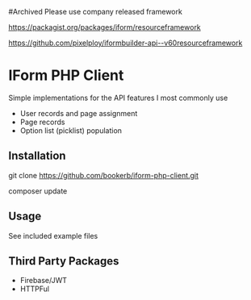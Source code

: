 #Archived
Please use company released framework

https://packagist.org/packages/iform/resourceframework

https://github.com/pixelploy/iformbuilder-api--v60resourceframework


# IForm PHP Client
Simple implementations for the API features I most commonly use
* User records and page assignment
* Page records
* Option list (picklist) population

## Installation
git clone https://github.com/bookerb/iform-php-client.git

composer update

## Usage
See included example files

## Third Party Packages
* Firebase/JWT
* HTTPFul
 
